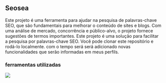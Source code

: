 ## Seosea

Este projeto é uma ferramenta para ajudar na pesquisa de palavras-chave SEO, que são fundamentais para melhorar o conteúdo de sites e blogs. Com uma análise de mercado, concorrência e público-alvo, o projeto fornece sugestões de termos importantes.
Este projeto é uma solução para facilitar a pesquisa por palavras-chave SEO. Você pode clonar este repositório e rodá-lo localmente. com o tempo será será adicionado novas funcionalidades que serão informadas em meus perfils.

### ferramentas utilizadas 
          
<p>
  <a href="https://skillicons.dev">
    <img src="https://skillicons.dev/icons?i=react,vite" />
  </a>
</p>
